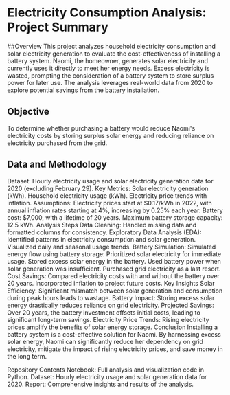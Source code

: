 # Electricity Consumption Analysis: Project Summary
##Overview
This project analyzes household electricity consumption and solar electricity generation to evaluate the cost-effectiveness of installing a battery system. Naomi, the homeowner, generates solar electricity and currently uses it directly to meet her energy needs. Excess electricity is wasted, prompting the consideration of a battery system to store surplus power for later use. The analysis leverages real-world data from 2020 to explore potential savings from the battery installation.

## Objective
To determine whether purchasing a battery would reduce Naomi's electricity costs by storing surplus solar energy and reducing reliance on electricity purchased from the grid.

## Data and Methodology
Dataset: Hourly electricity usage and solar electricity generation data for 2020 (excluding February 29).
Key Metrics:
Solar electricity generation (kWh).
Household electricity usage (kWh).
Electricity price trends with inflation.
Assumptions:
Electricity prices start at $0.17/kWh in 2022, with annual inflation rates starting at 4%, increasing by 0.25% each year.
Battery cost: $7,000, with a lifetime of 20 years.
Maximum battery storage capacity: 12.5 kWh.
Analysis Steps
Data Cleaning:
Handled missing data and formatted columns for consistency.
Exploratory Data Analysis (EDA):
Identified patterns in electricity consumption and solar generation.
Visualized daily and seasonal usage trends.
Battery Simulation:
Simulated energy flow using battery storage:
Prioritized solar electricity for immediate usage.
Stored excess solar energy in the battery.
Used battery power when solar generation was insufficient.
Purchased grid electricity as a last resort.
Cost Savings:
Compared electricity costs with and without the battery over 20 years.
Incorporated inflation to project future costs.
Key Insights
Solar Efficiency:
Significant mismatch between solar generation and consumption during peak hours leads to wastage.
Battery Impact:
Storing excess solar energy drastically reduces reliance on grid electricity.
Projected Savings:
Over 20 years, the battery investment offsets initial costs, leading to significant long-term savings.
Electricity Price Trends:
Rising electricity prices amplify the benefits of solar energy storage.
Conclusion
Installing a battery system is a cost-effective solution for Naomi. By harnessing excess solar energy, Naomi can significantly reduce her dependency on grid electricity, mitigate the impact of rising electricity prices, and save money in the long term.

Repository Contents
Notebook: Full analysis and visualization code in Python.
Dataset: Hourly electricity usage and solar generation data for 2020.
Report: Comprehensive insights and results of the analysis.

